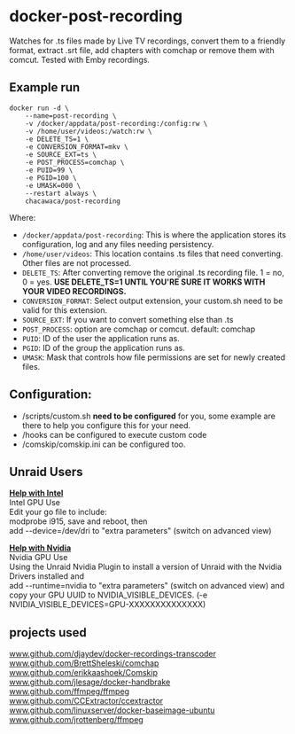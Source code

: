 # docker-post-recording

Watches for .ts files made by Live TV recordings, convert them to a friendly format, extract .srt file, add chapters with comchap or remove them with comcut.
Tested with Emby recordings.

## Example run

```shell
docker run -d \
	--name=post-recording \
	-v /docker/appdata/post-recording:/config:rw \
	-v /home/user/videos:/watch:rw \
	-e DELETE_TS=1 \
	-e CONVERSION_FORMAT=mkv \
	-e SOURCE_EXT=ts \
	-e POST_PROCESS=comchap \
	-e PUID=99 \
	-e PGID=100 \
	-e UMASK=000 \
	--restart always \
	chacawaca/post-recording
```

Where:

- `/docker/appdata/post-recording`: This is where the application stores its configuration, log and any files needing persistency. 
- `/home/user/videos`: This location contains .ts files that need converting. Other files are not processed.  
- `DELETE_TS`: After converting remove the original .ts recording file. 1 = no, 0 = yes. **USE DELETE_TS=1 UNTIL YOU'RE SURE IT WORKS WITH YOUR VIDEO RECORDINGS.**
- `CONVERSION_FORMAT`: Select output extension, your custom.sh need to be valid for this extension.
- `SOURCE_EXT`: If you want to convert something else than .ts
- `POST_PROCESS`: option are comchap or comcut. default: comchap
- `PUID`: ID of the user the application runs as.
- `PGID`: ID of the group the application runs as.
- `UMASK`: Mask that controls how file permissions are set for newly created files.

## Configuration: 

- /scripts/custom.sh **need to be configured** for you, some example are there to help you configure this for your need.
- /hooks can be configured to execute custom code
- /comskip/comskip.ini can be configured too.

## Unraid Users

**[Help with Intel](https://forums.unraid.net/topic/77943-guide-plex-hardware-acceleration-using-intel-quick-sync/)**  
Intel GPU Use  
Edit your go file to include:  
modprobe i915, save and reboot, then  
add --device=/dev/dri to "extra parameters" (switch on advanced view)  

**[Help with Nvidia](https://forums.unraid.net/topic/77813-plugin-linuxserverio-unraid-nvidia/)**  
Nvidia GPU Use  
Using the Unraid Nvidia Plugin to install a version of Unraid with the Nvidia Drivers installed and  
add --runtime=nvidia to "extra parameters" (switch on advanced view) and  
copy your GPU UUID to NVIDIA_VISIBLE_DEVICES.  (-e NVIDIA_VISIBLE_DEVICES=GPU-XXXXXXXXXXXXXX)

## projects used

www.github.com/djaydev/docker-recordings-transcoder  
www.github.com/BrettSheleski/comchap  
www.github.com/erikkaashoek/Comskip  
www.github.com/jlesage/docker-handbrake  
www.github.com/ffmpeg/ffmpeg  
www.github.com/CCExtractor/ccextractor  
www.github.com/linuxserver/docker-baseimage-ubuntu  
www.github.com/jrottenberg/ffmpeg
